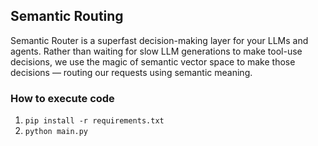 ## Semantic Routing
Semantic Router is a superfast decision-making layer for your LLMs and agents. Rather than waiting for slow LLM generations to make tool-use decisions, we use the magic of semantic vector space to make those decisions — routing our requests using semantic meaning.

### How to execute code
1. `pip install -r requirements.txt`
2. `python main.py`